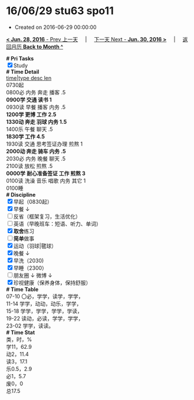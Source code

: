 # 16/06/29 stu63 spo11

- Created on 2016-06-29 00:00:00

[**< Jun. 28, 2016** - Prev 上一天](_archived/lifelogs/2016/06/d28.md) &nbsp; &nbsp; | &nbsp; &nbsp; [下一天 Next - **Jun. 30, 2016 >**](_archived/lifelogs/2016/06/d30.md) &nbsp; &nbsp; |  &nbsp; &nbsp; [返回月历 **Back to Month ^**](_archived/lifelogs/2016/06/index.md)
<br/><div><b># Pri Tasks</b></div><div><input checked="true" type="checkbox"/>Study</div><div><b># Time Detail</b></div><div><u>time|type desc len</u></div><div>0730起</div><div>0800必 内务 奔走 播客 .5</div><div><b>0900学 交通 读书 1</b></div><div>0930读 早餐 播客 内务 .5</div><div><b>1200学 更博 工作 2.5</b></div><div><b>1330动 奔走 羽球 内务 1.5</b></div><div>1400乐 午餐 聊天 .5</div><div><b>1830学 工作 4.5</b></div><div>1930读 交通 思考签证办理 煎熬 1</div><div><b>2000动 奔走 骑车 内务 .5</b></div><div>2030必 内务 晚餐 聊天 .5</div><div>2100读 放松 煎熬 .5</div><div><b>0000学</b> <b>耐心</b><b>准备签证 工作 煎熬 3</b></div><div>0100读 洗澡 音乐 唱歌 内务 其它 1</div><div>0100睡</div><div><b># Discipline</b></div><div><input checked="true" type="checkbox"/>早起（0830起）</div><div><input checked="true" type="checkbox"/>早餐 ↓</div><div><input type="checkbox"/>反省（框架复习，生活优化）</div><div><input type="checkbox"/>英语（早晚班车：短语、听力、单词）</div><div><input checked="true" type="checkbox"/><b>取舍</b>练习</div><div><input type="checkbox"/><b>简单</b>做事</div><div><input checked="true" type="checkbox"/>运动（羽球|毽球）</div><div><input checked="true" type="checkbox"/>晚餐 ↓</div><div><input checked="true" type="checkbox"/>早洗（2030)</div><div><input checked="true" type="checkbox"/>早睡（2300）</div><div><input type="checkbox"/>朋友圈 ↓ 微博 ↓</div><div><input checked="true" type="checkbox"/>珍视健康（保养身体，保持舒服）</div><div><b># Time Table</b></div><div>07-10 〇必，学学，读学，学学，</div><div>11-14 学学，动动，动乐，学学，</div><div>15-18 学学，学学，学学，学读，</div><div>19-22 读动，必读，学学，学学，</div><div>23-02 学学，读读。</div><div><b># Time Stat</b></div><div>类，时，%</div><div>学11，62.9</div><div>动2，11.4</div><div>读3，17.1</div><div>乐0.5，2.9</div><div>必1，5.7</div><div>废0，0</div><div>总17.5</div>
